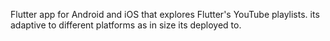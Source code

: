  Flutter app for Android and iOS that explores Flutter's YouTube playlists.
 its adaptive to different platforms as in size its deployed to.
